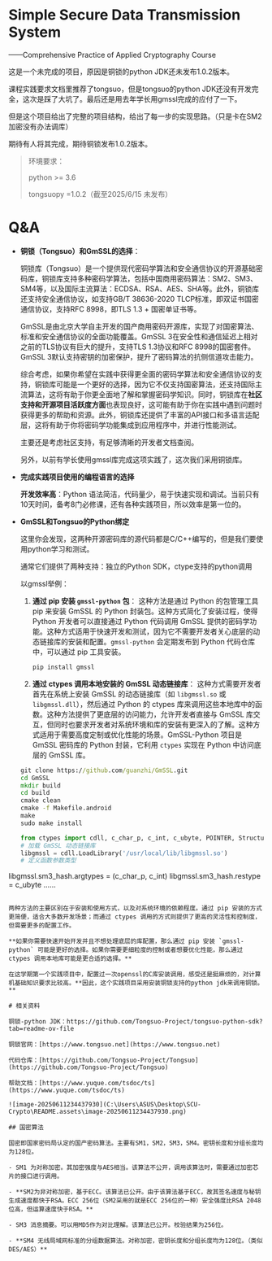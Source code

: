 # Simple Secure Data Transmission System

——Comprehensive Practice of Applied Cryptography Course

这是一个未完成的项目，原因是铜锁的python JDK还未发布1.0.2版本。

课程实践要求文档里推荐了tongsuo，但是tongsuo的python JDK还没有开发完全，这次是踩了大坑了。最后还是用去年学长用gmssl完成的应付了一下。

但是这个项目给出了完整的项目结构，给出了每一步的实现思路。（只是卡在SM2加密没有办法调库）

期待有人将其完成，期待铜锁发布1.0.2版本。

>
>
>环境要求：
>
>python >= 3.6
>
>tongsuopy =1.0.2（截至2025/6/15 未发布）

# Q&A

- **铜锁（Tongsuo）和GmSSL的选择**：

  铜锁库（Tongsuo）是一个提供现代密码学算法和安全通信协议的开源基础密码库，铜锁库支持多种密码学算法，包括中国商用密码算法：SM2、SM3、SM4等，以及国际主流算法：ECDSA、RSA、AES、SHA等。此外，铜锁库还支持安全通信协议，如支持GB/T 38636-2020 TLCP标准，即双证书国密通信协议，支持RFC 8998，即TLS 1.3 + 国密单证书等。

  GmSSL是由北京大学自主开发的国产商用密码开源库，实现了对国密算法、标准和安全通信协议的全面功能覆盖。GmSSL 3在安全性和通信延迟上相对之前的TLS协议有巨大的提升，支持TLS 1.3协议和RFC 8998的国密套件。GmSSL 3默认支持密钥的加密保护，提升了密码算法的抗侧信道攻击能力。

  综合考虑，如果你希望在实践中获得更全面的密码学算法和安全通信协议的支持，铜锁库可能是一个更好的选择，因为它不仅支持国密算法，还支持国际主流算法，这将有助于你更全面地了解和掌握密码学知识。同时，铜锁库在**社区支持和开源项目活跃度方面**也表现良好，这可能有助于你在实践中遇到问题时获得更多的帮助和资源。此外，铜锁库还提供了丰富的API接口和多语言适配层，这将有助于你将密码学功能集成到应用程序中，并进行性能测试。

  主要还是考虑社区支持，有足够清晰的开发者文档查阅。

  另外，以前有学长使用gmssl库完成这项实践了，这次我们采用铜锁库。

- **完成实践项目使用的编程语言的选择**

  **开发效率高**：Python 语法简洁，代码量少，易于快速实现和调试。当前只有10天时间，备考8门必修课，还有各种实践项目，所以效率是第一位的。

- **GmSSL和Tongsuo的Python绑定**

  这里你会发现，这两种开源密码库的源代码都是C/C++编写的，但是我们要使用python学习和测试。

  通常它们提供了两种支持：独立的Python SDK，ctype支持的python调用

  以gmssl举例：

  1. **通过 pip 安装 `gmssl-python` 包**： 这种方法是通过 Python 的包管理工具 pip 来安装 GmSSL 的 Python 封装包。这种方式简化了安装过程，使得 Python 开发者可以直接通过 Python 代码调用 GmSSL 提供的密码学功能。这种方式适用于快速开发和测试，因为它不需要开发者关心底层的动态链接库的安装和配置。`gmssl-python` 会定期发布到 Python 代码仓库中，可以通过 pip 工具安装。

     ```cmd
     pip install gmssl
     ```

  2. **通过 ctypes 调用本地安装的 GmSSL 动态链接库**： 这种方式需要开发者首先在系统上安装 GmSSL 的动态链接库（如 `libgmssl.so` 或 `libgmssl.dll`），然后通过 Python 的 ctypes 库来调用这些本地库中的函数。这种方法提供了更底层的访问能力，允许开发者直接与 GmSSL 库交互，但同时也要求开发者对系统环境和库的安装有更深入的了解。这种方式适用于需要高度定制或优化性能的场景。GmSSL-Python 项目是 GmSSL 密码库的 Python 封装，它利用 `ctypes` 实现在 Python 中访问底层的 GmSSL 库。

  ```cmd
  git clone https://github.com/guanzhi/GmSSL.git
  cd GmSSL
  mkdir build
  cd build
  cmake clean
  cmake -f Makefile.android
  make
  sudo make install
  ```
  
  ```python
  from ctypes import cdll, c_char_p, c_int, c_ubyte, POINTER, Structure, byref
  # 加载 GmSSL 动态链接库
  libgmssl = cdll.LoadLibrary('/usr/local/lib/libgmssl.so')
  # 定义函数参数类型
libgmssl.sm3_hash.argtypes = (c_char_p, c_int)
  libgmssl.sm3_hash.restype = c_ubyte
  ……
  ```
  
  两种方法的主要区别在于安装和使用方式，以及对系统环境的依赖程度。通过 pip 安装的方式更简便，适合大多数开发场景；而通过 ctypes 调用的方式则提供了更高的灵活性和控制度，但需要更多的配置工作。
  
  **如果你需要快速开始开发并且不想处理底层的库配置，那么通过 pip 安装 `gmssl-python` 可能是更好的选择。如果你需要更细粒度的控制或者想要优化性能，那么通过 ctypes 调用本地库可能是更合适的选择。**
  
  在这学期第一个实践项目中，配置过一次openssl的C库安装调用，感受还是挺麻烦的，对计算机基础知识要求比较高。**因此，这个实践项目采用安装铜锁支持的python jdk来调用铜锁。**

# 相关资料

铜锁-python JDK：https://github.com/Tongsuo-Project/tongsuo-python-sdk?tab=readme-ov-file

铜锁官网：[https://www.tongsuo.net](https://www.tongsuo.net)

代码仓库：[https://github.com/Tongsuo-Project/Tongsuo](https://github.com/Tongsuo-Project/Tongsuo)

帮助文档：[https://www.yuque.com/tsdoc/ts](https://www.yuque.com/tsdoc/ts)

![image-20250611234437930](C:\Users\ASUS\Desktop\SCU-Crypto\README.assets\image-20250611234437930.png)

## 国密算法

国密即国家密码局认定的国产密码算法。主要有SM1，SM2，SM3，SM4。密钥长度和分组长度均为128位。

- SM1 为对称加密。其加密强度与AES相当。该算法不公开，调用该算法时，需要通过加密芯片的接口进行调用。

- **SM2为非对称加密，基于ECC。该算法已公开。由于该算法基于ECC，故其签名速度与秘钥生成速度都快于RSA。ECC 256位（SM2采用的就是ECC 256位的一种）安全强度比RSA 2048位高，但运算速度快于RSA。**

- SM3 消息摘要。可以用MD5作为对比理解。该算法已公开。校验结果为256位。

- **SM4 无线局域网标准的分组数据算法。对称加密，密钥长度和分组长度均为128位。（类似DES/AES）**

